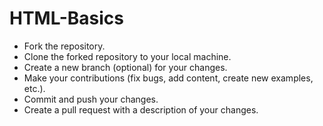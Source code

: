 # HTML-Basics

- Fork the repository.
- Clone the forked repository to your local machine.
- Create a new branch (optional) for your changes.
- Make your contributions (fix bugs, add content, create new examples, etc.).
- Commit and push your changes.
- Create a pull request with a description of your changes.
